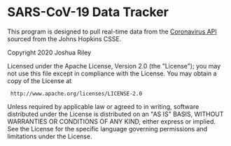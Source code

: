 # SARS-CoV-19 Data Tracker
This program is designed to pull real-time data from the [Coronavirus API](https://covid19api.com/) sourced from the Johns Hopkins CSSE.

   Copyright 2020 Joshua Riley

   Licensed under the Apache License, Version 2.0 (the "License");
   you may not use this file except in compliance with the License.
   You may obtain a copy of the License at

     http://www.apache.org/licenses/LICENSE-2.0

   Unless required by applicable law or agreed to in writing, software
   distributed under the License is distributed on an "AS IS" BASIS,
   WITHOUT WARRANTIES OR CONDITIONS OF ANY KIND, either express or implied.
   See the License for the specific language governing permissions and
   limitations under the License.